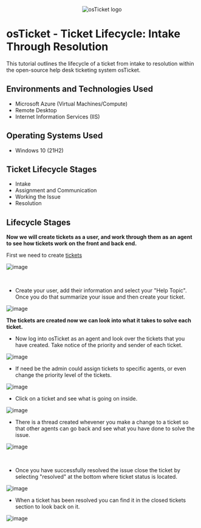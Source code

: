 <p align="center">
<img src="https://i.imgur.com/Clzj7Xs.png" alt="osTicket logo"/>
</p>

<h1>osTicket - Ticket Lifecycle: Intake Through Resolution</h1>
This tutorial outlines the lifecycle of a ticket from intake to resolution within the open-source help desk ticketing system osTicket.<br />


<h2>Environments and Technologies Used</h2>

- Microsoft Azure (Virtual Machines/Compute)
- Remote Desktop
- Internet Information Services (IIS)

<h2>Operating Systems Used </h2>

- Windows 10</b> (21H2)

<h2>Ticket Lifecycle Stages</h2>

- Intake
- Assignment and Communication
- Working the Issue
- Resolution

<h2>Lifecycle Stages</h2>

<p>

</p>
<p>

 <b> Now we will create tickets as a user, and work through them as an agent to see how tickets work on the front and back end.</b>

 <p>
   
   First we need to create [tickets](http://localhost/osTicket/)  </p>
 
 ![image](https://github.com/Janelle888/ticket-lifecycle/assets/142438143/f8b6a89e-f5eb-4547-8e75-903c5547d695)
  
</p>
<br />

- Create your user, add their information and select your "Help Topic". Once you do that summarize your issue and then create your ticket.
  
<p>

![image](https://github.com/Janelle888/ticket-lifecycle/assets/142438143/c266572d-7349-4756-8ecf-adb944a2e240)

</p>
<p>

 <b> The tickets are created now we can look into what it takes to solve each ticket. </b>
 
- Now log into osTicket as an agent and look over the tickets that you have created. Take notice of the priority and sender of each ticket.

![image](https://github.com/Janelle888/ticket-lifecycle/assets/142438143/de6ff719-af21-4db8-969d-ac413e4f3dcd)

 - If need be the admin could assign tickets to specific agents, or even change the priority level of the tickets.

![image](https://github.com/Janelle888/ticket-lifecycle/assets/142438143/2756960f-f639-4ea5-9485-8b258c6bed02)


 <p>
  
  - Click on a ticket and see what is going on inside.

![image](https://github.com/Janelle888/ticket-lifecycle/assets/142438143/0d843e95-5f83-4d7a-844b-bd970526b50d)

</p>
 
- There is a thread created whevener you make a change to a ticket so that other agents can go back and see what you have done to solve the issue.

![image](https://github.com/Janelle888/ticket-lifecycle/assets/142438143/5e08ea2d-e3c0-4d3e-ba14-4575bc949451)

 
</p>
<br />
 
- Once you have successfully resolved the issue close the ticket by selecting "resolved" at the bottom where ticket status is located. 

![image](https://github.com/Janelle888/ticket-lifecycle/assets/142438143/f95d99ee-e345-4487-b1b0-32561167f785)

<p>

 - When a ticket has been resolved you can find it in the closed tickets section to look back on it.

   <p>

![image](https://github.com/Janelle888/ticket-lifecycle/assets/142438143/a437b1e5-eba4-4e5d-b45d-29f7ff437c5c)


